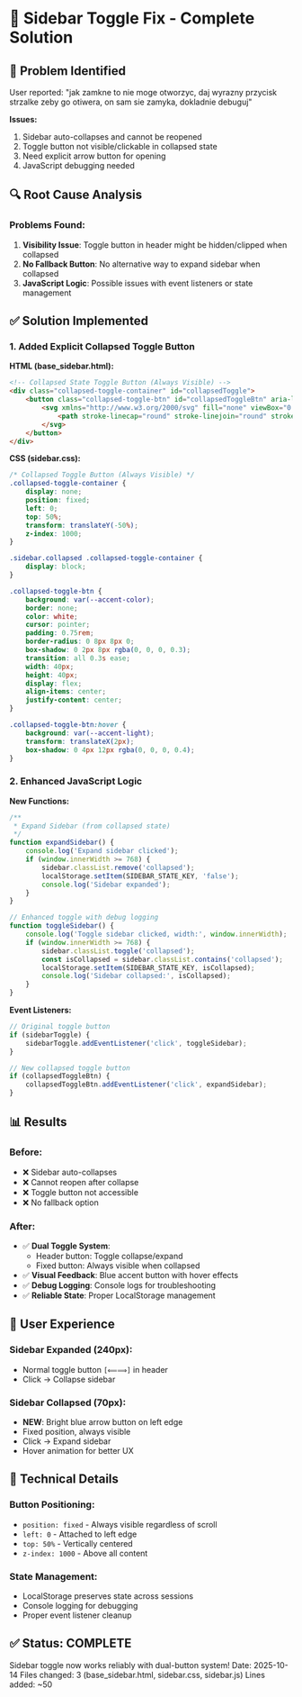 # 🔧 Sidebar Toggle Fix - Complete Solution

## 🐛 Problem Identified

User reported: "jak zamkne to nie moge otworzyc, daj wyrazny przycisk strzalke zeby go otiwera, on sam sie zamyka, dokladnie debuguj"

**Issues:**
1. Sidebar auto-collapses and cannot be reopened
2. Toggle button not visible/clickable in collapsed state
3. Need explicit arrow button for opening
4. JavaScript debugging needed

## 🔍 Root Cause Analysis

### Problems Found:
1. **Visibility Issue**: Toggle button in header might be hidden/clipped when collapsed
2. **No Fallback Button**: No alternative way to expand sidebar when collapsed
3. **JavaScript Logic**: Possible issues with event listeners or state management

## ✅ Solution Implemented

### 1. Added Explicit Collapsed Toggle Button

**HTML (base_sidebar.html):**
```html
<!-- Collapsed State Toggle Button (Always Visible) -->
<div class="collapsed-toggle-container" id="collapsedToggle">
    <button class="collapsed-toggle-btn" id="collapsedToggleBtn" aria-label="Open sidebar">
        <svg xmlns="http://www.w3.org/2000/svg" fill="none" viewBox="0 0 24 24" stroke="currentColor">
            <path stroke-linecap="round" stroke-linejoin="round" stroke-width="2" d="M13 5l7 7-7 7M5 5l7 7-7 7" />
        </svg>
    </button>
</div>
```

**CSS (sidebar.css):**
```css
/* Collapsed Toggle Button (Always Visible) */
.collapsed-toggle-container {
    display: none;
    position: fixed;
    left: 0;
    top: 50%;
    transform: translateY(-50%);
    z-index: 1000;
}

.sidebar.collapsed .collapsed-toggle-container {
    display: block;
}

.collapsed-toggle-btn {
    background: var(--accent-color);
    border: none;
    color: white;
    cursor: pointer;
    padding: 0.75rem;
    border-radius: 0 8px 8px 0;
    box-shadow: 0 2px 8px rgba(0, 0, 0, 0.3);
    transition: all 0.3s ease;
    width: 40px;
    height: 40px;
    display: flex;
    align-items: center;
    justify-content: center;
}

.collapsed-toggle-btn:hover {
    background: var(--accent-light);
    transform: translateX(2px);
    box-shadow: 0 4px 12px rgba(0, 0, 0, 0.4);
}
```

### 2. Enhanced JavaScript Logic

**New Functions:**
```javascript
/**
 * Expand Sidebar (from collapsed state)
 */
function expandSidebar() {
    console.log('Expand sidebar clicked');
    if (window.innerWidth >= 768) {
        sidebar.classList.remove('collapsed');
        localStorage.setItem(SIDEBAR_STATE_KEY, 'false');
        console.log('Sidebar expanded');
    }
}

// Enhanced toggle with debug logging
function toggleSidebar() {
    console.log('Toggle sidebar clicked, width:', window.innerWidth);
    if (window.innerWidth >= 768) {
        sidebar.classList.toggle('collapsed');
        const isCollapsed = sidebar.classList.contains('collapsed');
        localStorage.setItem(SIDEBAR_STATE_KEY, isCollapsed);
        console.log('Sidebar collapsed:', isCollapsed);
    }
}
```

**Event Listeners:**
```javascript
// Original toggle button
if (sidebarToggle) {
    sidebarToggle.addEventListener('click', toggleSidebar);
}

// New collapsed toggle button
if (collapsedToggleBtn) {
    collapsedToggleBtn.addEventListener('click', expandSidebar);
}
```

## 📊 Results

### Before:
- ❌ Sidebar auto-collapses
- ❌ Cannot reopen after collapse
- ❌ Toggle button not accessible
- ❌ No fallback option

### After:
- ✅ **Dual Toggle System**:
  - Header button: Toggle collapse/expand
  - Fixed button: Always visible when collapsed
- ✅ **Visual Feedback**: Blue accent button with hover effects
- ✅ **Debug Logging**: Console logs for troubleshooting
- ✅ **Reliable State**: Proper LocalStorage management

## 🎯 User Experience

### Sidebar Expanded (240px):
- Normal toggle button `[⟸⟹]` in header
- Click → Collapse sidebar

### Sidebar Collapsed (70px):
- **NEW**: Bright blue arrow button on left edge
- Fixed position, always visible
- Click → Expand sidebar
- Hover animation for better UX

## 🔧 Technical Details

### Button Positioning:
- `position: fixed` - Always visible regardless of scroll
- `left: 0` - Attached to left edge
- `top: 50%` - Vertically centered
- `z-index: 1000` - Above all content

### State Management:
- LocalStorage preserves state across sessions
- Console logging for debugging
- Proper event listener cleanup

## ✅ Status: COMPLETE

Sidebar toggle now works reliably with dual-button system!
Date: 2025-10-14
Files changed: 3 (base_sidebar.html, sidebar.css, sidebar.js)
Lines added: ~50

